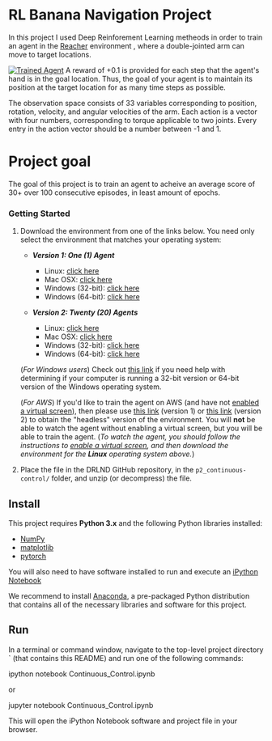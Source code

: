 ﻿
# RL Banana Navigation Project

In this project I used Deep Reinforement Learning metheods in order to train an agent in the [Reacher](https://github.com/Unity-Technologies/ml-agents/blob/master/docs/Learning-Environment-Examples.md#reacher) environment ,  where a double-jointed arm can move to target locations.

[![Trained Agent](https://user-images.githubusercontent.com/10624937/43851024-320ba930-9aff-11e8-8493-ee547c6af349.gif "Trained Agent")](https://user-images.githubusercontent.com/10624937/43851024-320ba930-9aff-11e8-8493-ee547c6af349.gif)
A reward of +0.1 is provided for each step that the agent's hand is in the goal location. Thus, the goal of your agent is to maintain its position at the target location for as many time steps as possible.

The observation space consists of 33 variables corresponding to position, rotation, velocity, and angular velocities of the arm. Each action is a vector with four numbers, corresponding to torque applicable to two joints. Every entry in the action vector should be a number between -1 and 1.


# Project goal

The goal of this project is to train an agent to acheive an average score of 30+ over 100 consecutive episodes, in least amount of epochs.


### Getting Started

1.  Download the environment from one of the links below. You need only select the environment that matches your operating system:
    
    -   **_Version 1: One (1) Agent_**
        
        -   Linux:  [click here](https://s3-us-west-1.amazonaws.com/udacity-drlnd/P2/Reacher/one_agent/Reacher_Linux.zip)
        -   Mac OSX:  [click here](https://s3-us-west-1.amazonaws.com/udacity-drlnd/P2/Reacher/one_agent/Reacher.app.zip)
        -   Windows (32-bit):  [click here](https://s3-us-west-1.amazonaws.com/udacity-drlnd/P2/Reacher/one_agent/Reacher_Windows_x86.zip)
        -   Windows (64-bit):  [click here](https://s3-us-west-1.amazonaws.com/udacity-drlnd/P2/Reacher/one_agent/Reacher_Windows_x86_64.zip)
    -   **_Version 2: Twenty (20) Agents_**
        
        -   Linux:  [click here](https://s3-us-west-1.amazonaws.com/udacity-drlnd/P2/Reacher/Reacher_Linux.zip)
        -   Mac OSX:  [click here](https://s3-us-west-1.amazonaws.com/udacity-drlnd/P2/Reacher/Reacher.app.zip)
        -   Windows (32-bit):  [click here](https://s3-us-west-1.amazonaws.com/udacity-drlnd/P2/Reacher/Reacher_Windows_x86.zip)
        -   Windows (64-bit):  [click here](https://s3-us-west-1.amazonaws.com/udacity-drlnd/P2/Reacher/Reacher_Windows_x86_64.zip)
    
    (_For Windows users_) Check out  [this link](https://support.microsoft.com/en-us/help/827218/how-to-determine-whether-a-computer-is-running-a-32-bit-version-or-64)  if you need help with determining if your computer is running a 32-bit version or 64-bit version of the Windows operating system.
    
    (_For AWS_) If you'd like to train the agent on AWS (and have not  [enabled a virtual screen](https://github.com/Unity-Technologies/ml-agents/blob/master/docs/Training-on-Amazon-Web-Service.md)), then please use  [this link](https://s3-us-west-1.amazonaws.com/udacity-drlnd/P2/Reacher/one_agent/Reacher_Linux_NoVis.zip)  (version 1) or  [this link](https://s3-us-west-1.amazonaws.com/udacity-drlnd/P2/Reacher/Reacher_Linux_NoVis.zip)  (version 2) to obtain the "headless" version of the environment. You will  **not**  be able to watch the agent without enabling a virtual screen, but you will be able to train the agent. (_To watch the agent, you should follow the instructions to  [enable a virtual screen](https://github.com/Unity-Technologies/ml-agents/blob/master/docs/Training-on-Amazon-Web-Service.md), and then download the environment for the  **Linux**  operating system above._)
    
2.  Place the file in the DRLND GitHub repository, in the  `p2_continuous-control/`  folder, and unzip (or decompress) the file.
    

## Install

This project requires  **Python 3.x**  and the following Python libraries installed:

-   [NumPy](http://www.numpy.org/)
-   [matplotlib](http://matplotlib.org/)
-   [pytorch](https://pytorch.org/)

You will also need to have software installed to run and execute an  [iPython Notebook](http://ipython.org/notebook.html)

We recommend to install  [Anaconda](https://www.continuum.io/downloads), a pre-packaged Python distribution that contains all of the necessary libraries and software for this project.

## Run

In a terminal or command window, navigate to the top-level project directory ` (that contains this README) and run one of the following commands:

ipython notebook Continuous_Control.ipynb

or

jupyter notebook Continuous_Control.ipynb

This will open the iPython Notebook software and project file in your browser.
